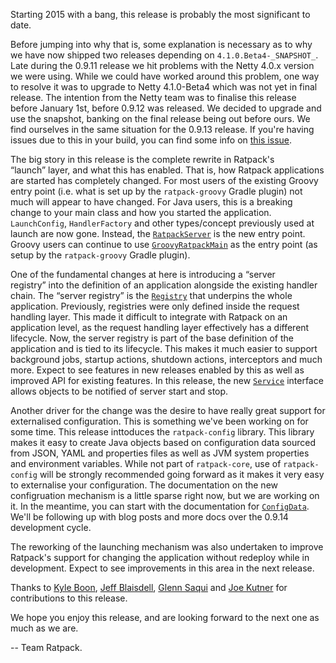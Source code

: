 <!-- 
This file contains the in progress release notes during the cycle.
It should not be considered the final announcement for any release at any time. 
-->

Starting 2015 with a bang, this release is probably the most significant to date.

Before jumping into why that is, some explanation is necessary as to why we have now shipped two releases depending on `4.1.0.Beta4-_SNAPSHOT_`.
Late during the 0.9.11 release we hit problems with the Netty 4.0.x version we were using.
While we could have worked around this problem, one way to resolve it was to upgrade to Netty 4.1.0-Beta4 which was not yet in final release.
The intention from the Netty team was to finalise this release before January 1st, before 0.9.12 was released.
We decided to upgrade and use the snapshot, banking on the final release being out before ours.
We find ourselves in the same situation for the 0.9.13 release.
If you're having issues due to this in your build, you can find some info on [this issue](https://github.com/ratpack/ratpack/issues/549).

The big story in this release is the complete rewrite in Ratpack's “launch” layer, and what this has enabled.
That is, how Ratpack applications are started has completely changed.
For most users of the existing Groovy entry point (i.e. what is set up by the `ratpack-groovy` Gradle plugin) not much will appear to have changed.
For Java users, this is a breaking change to your main class and how you started the application.
`LaunchConfig`, `HandlerFactory` and other types/concept previously used at launch are now gone.
Instead, the [`RatpackServer`](api/ratpack/server/RatpackServer.html) is the new entry point.
Groovy users can continue to use [`GroovyRatpackMain`](api/ratpack/groovy/GroovyRatpackMain.html) as the entry point (as setup by the `ratpack-groovy` Gradle plugin).

One of the fundamental changes at here is introducing a “server registry” into the definition of an application alongside the existing handler chain.
The “server registry” is the [`Registry`](api/ratpack/registry/Registry.html) that underpins the whole application.
Previously, registries were only defined inside the request handling layer.
This made it difficult to integrate with Ratpack on an application level, as the request handling layer effectively has a different lifecycle.
Now, the server registry is part of the base definition of the application and is tied to its lifecycle.
This makes it much easier to support background jobs, startup actions, shutdown actions, interceptors and much more.
Expect to see features in new releases enabled by this as well as improved API for existing features.
In this release, the new [`Service`](api/ratpack/server/Service.html) interface allows objects to be notified of server start and stop. 

Another driver for the change was the desire to have really great support for externalised configuration.
This is something we've been working on for some time.
This release inttoduces the `ratpack-config` library.
This library makes it easy to create Java objects based on configuration data sourced from JSON, YAML and properties files as well as JVM system properties and environment variables.
While not part of `ratpack-core`, use of `ratpack-config` will be strongly recommended going forward as it makes it very easy to externalise your configuration.
The documentation on the new configruation mechanism is a little sparse right now, but we are working on it.
In the meantime, you can start with the documentation for [`ConfigData`](api/ratpack/config/ConfigData.html).
We'll be following up with blog posts and more docs over the 0.9.14 development cycle.

The reworking of the launching mechanism was also undertaken to improve Ratpack's support for changing the application without redeploy while in development.
Expect to see improvements in this area in the next release.

Thanks to [Kyle Boon](https://github.com/kyleboon), [Jeff Blaisdell](https://github.com/jeff-blaisdell), [Glenn Saqui](https://github.com/gsaqui) and [Joe Kutner](https://github.com/jkutner) for contributions to this release.

We hope you enjoy this release, and are looking forward to the next one as much as we are.

-- Team Ratpack.

